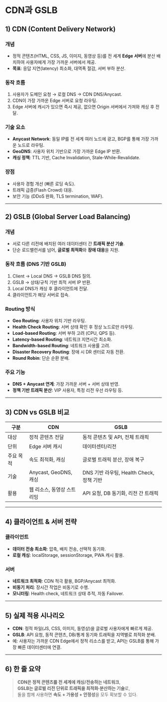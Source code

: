 # CDN과 GSLB
## 1) CDN (Content Delivery Network)
### 개념
- 정적 콘텐츠(HTML, CSS, JS, 이미지, 동영상 등)를 전 세계 **Edge 서버**에 분산 배치하여 사용자에게 가장 가까운 서버에서 제공.
- **목표**: 응답 지연(latency) 최소화, 대역폭 절감, 서버 부하 분산.

### 동작 흐름
1. 사용자가 도메인 요청 → 로컬 DNS → CDN DNS/Anycast.
2. CDN이 가장 가까운 Edge 서버로 요청 라우팅.
3. Edge 서버에 캐시가 있으면 즉시 제공, 없으면 Origin 서버에서 가져와 캐싱 후 전달.

### 기술 요소
- **Anycast Network**: 동일 IP를 전 세계 여러 노드에 광고, BGP를 통해 가장 가까운 노드로 라우팅.
- **GeoDNS**: 사용자 위치 기반으로 가장 가까운 Edge IP 반환.
- **캐싱 정책**: TTL 기반, Cache Invalidation, Stale-While-Revalidate.

### 장점
- 사용자 경험 개선 (빠른 로딩 속도).
- 트래픽 급증(Flash Crowd) 대응.
- 보안 기능 (DDoS 완화, TLS termination, WAF).

---

## 2) GSLB (Global Server Load Balancing)
### 개념
- 서로 다른 리전에 배치된 여러 데이터센터 간 **트래픽 분산 기술**.
- 단순 로드밸런서를 넘어, **글로벌 최적화**와 **장애 대응**을 지원.

### 동작 흐름 (DNS 기반 GSLB)
1. Client → Local DNS → GSLB DNS 질의.
2. GSLB → 상태/규칙 기반 최적 서버 IP 반환.
3. Local DNS가 캐싱 후 클라이언트에 전달.
4. 클라이언트가 해당 서버로 접속.

### Routing 방식
- **Geo Routing**: 사용자 위치 기반 라우팅.
- **Health Check Routing**: 서버 상태 확인 후 정상 노드로만 라우팅.
- **Load-based Routing**: 서버 부하 고려 (CPU, QPS 등).
- **Latency-based Routing**: 네트워크 지연시간 최소화.
- **Bandwidth-based Routing**: 네트워크 사용률 고려.
- **Disaster Recovery Routing**: 장애 시 DR 센터로 자동 전환.
- **Round Robin**: 단순 순환 분배.

### 주요 기능
- **DNS + Anycast 연계**: 가장 가까운 서버 + 서버 상태 반영.
- **정책 기반 트래픽 분산**: VIP 사용자, 특정 리전 우선 라우팅 등.

---

## 3) CDN vs GSLB 비교

| 구분 | CDN | GSLB |
|------|-----|------|
| 대상 | 정적 콘텐츠 전달 | 동적 콘텐츠 및 API, 전체 트래픽 |
| 단위 | Edge 서버 캐시 | 데이터센터/리전 |
| 주요 목적 | 속도 최적화, 캐싱 | 글로벌 트래픽 분산, 장애 복구 |
| 기술 | Anycast, GeoDNS, 캐싱 | DNS 기반 라우팅, Health Check, 정책 기반 |
| 활용 | 웹 리소스, 동영상 스트리밍 | API 요청, DB 동기화, 리전 간 트래픽 |

---

## 4) 클라이언트 & 서버 전략

### 클라이언트
- **데이터 전송 최소화**: 압축, 배치 전송, 선택적 동기화.
- **로컬 캐싱**: localStorage, sessionStorage, PWA 캐시 활용.

### 서버
- **네트워크 최적화**: CDN 적극 활용, BGP/Anycast 최적화.
- **비동기 처리**: 장시간 작업은 비동기로 수행.
- **모니터링**: Health check, 네트워크 상태 추적, 자동 Failover.

---

## 5) 실제 적용 시나리오
- **CDN**: 정적 파일(JS, CSS, 이미지, 동영상)을 글로벌 사용자에게 빠르게 제공.
- **GSLB**: API 요청, 동적 콘텐츠, DB/통계 동기화 트래픽을 지역별로 최적화 분배.
- 예: 사용자는 가까운 CDN Edge에서 정적 리소스를 받고, API는 GSLB를 통해 가장 빠른 데이터센터에 연결.

---

## 6) 한 줄 요약
> **CDN은 정적 콘텐츠를 전 세계에 캐싱/전송하는 네트워크**,  
> **GSLB는 글로벌 리전 단위로 트래픽을 최적화·분산하는 기술**로,  
> 둘을 함께 사용하면 **속도 + 가용성 + 안정성**을 모두 확보할 수 있다.

